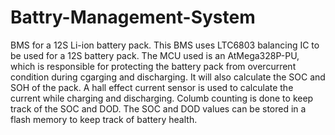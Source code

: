 # Battry-Management-System
BMS for a 12S Li-ion battery pack.
This BMS uses LTC6803 balancing IC to be used for a 12S battery pack.
The MCU used is an AtMega328P-PU, which is responsible for protecting the battery pack from overcurrent condition during cgarging and discharging. It will also calculate the SOC and SOH of the pack.
A hall effect current sensor is used to calculate the current while charging and discharging.
Columb counting is done to keep track of the SOC and DOD.
The SOC and DOD values can be stored in a flash memory to keep track of battery health.
